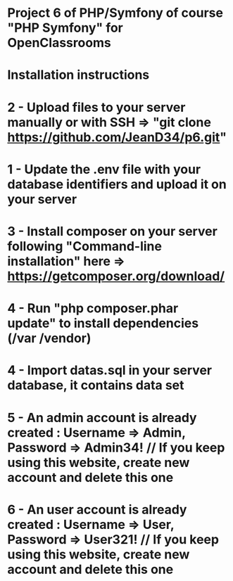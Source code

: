 # Project 6 of PHP/Symfony of course "PHP Symfony" for OpenClassrooms
# Installation instructions 
# 2 - Upload files to your server manually or with SSH => "git clone https://github.com/JeanD34/p6.git"
# 1 - Update the .env file with your database identifiers and upload it on your server
# 3 - Install composer on your server following "Command-line installation" here => https://getcomposer.org/download/
# 4 - Run "php composer.phar update" to install dependencies (/var /vendor)
# 4 - Import datas.sql in your server database, it contains data set
# 5 - An admin account is already created : Username =>  Admin, Password => Admin34! // If you keep using this website, create new account and delete this one
# 6 - An user account is already created : Username => User, Password => User321! // If you keep using this website, create new account and delete this one
